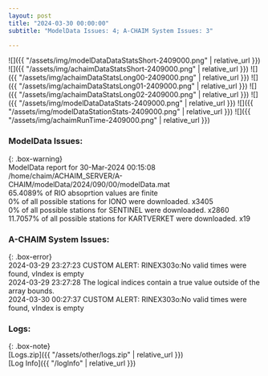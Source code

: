 ```yaml
---
layout: post
title: "2024-03-30 00:00:00"
subtitle: "ModelData Issues: 4; A-CHAIM System Issues: 3"

---
```


![]({{ "/assets/img/modelDataDataStatsShort-2409000.png" | relative_url }})
![]({{ "/assets/img/achaimDataStatsShort-2409000.png" | relative_url }})
![]({{ "/assets/img/achaimDataStatsLong00-2409000.png" | relative_url }})
![]({{ "/assets/img/achaimDataStatsLong01-2409000.png" | relative_url }})
![]({{ "/assets/img/achaimDataStatsLong02-2409000.png" | relative_url }})
![]({{ "/assets/img/modelDataDataStats-2409000.png" | relative_url }})
![]({{ "/assets/img/modelDataStationStats-2409000.png" | relative_url }})
![]({{ "/assets/img/achaimRunTime-2409000.png" | relative_url }})


### ModelData Issues:  
  
{: .box-warning}  
 ModelData report for 30-Mar-2024 00:15:08   
 /home/chaim/ACHAIM_SERVER/A-CHAIM/modelData/2024/090/00/modelData.mat   
 65.4089% of RIO absoprtion values are finite   
 0% of all possible stations for IONO were downloaded. x3405   
 0% of all possible stations for SENTINEL were downloaded. x2860   
 11.7057% of all possible stations for KARTVERKET were downloaded. x19   
  
### A-CHAIM System Issues:  
  
{: .box-error}  
2024-03-29 23:27:23 CUSTOM ALERT: RINEX303o:No valid times were found, vIndex is empty  
2024-03-29 23:27:28 The logical indices contain a true value outside of the array bounds.  
2024-03-30 00:27:37 CUSTOM ALERT: RINEX303o:No valid times were found, vIndex is empty  

### Logs:  
  
{: .box-note}  
[Logs.zip]({{ "/assets/other/logs.zip" | relative_url }})  
[Log Info]({{ "/logInfo" | relative_url }})  
